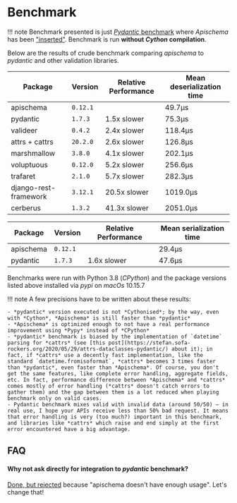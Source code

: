 # Benchmark

!!! note
    Benchmark presented is just [*Pydantic* benchmark](https://github.com/samuelcolvin/pydantic/tree/master/benchmarks) where *Apischema* has been ["inserted"](https://github.com/wyfo/pydantic/tree/benchmark_apischema). Benchmark is run **without *Cython* compilation**.

Below are the results of crude benchmark comparing *apischema* to *pydantic* and other validation libraries.

Package | Version | Relative Performance | Mean deserialization time
--- | --- | --- | ---
apischema | `0.12.1` |  | 49.7μs
pydantic | `1.7.3` | 1.5x slower | 75.3μs
valideer | `0.4.2` | 2.4x slower | 118.4μs
attrs + cattrs | `20.2.0` | 2.6x slower | 126.8μs
marshmallow | `3.8.0` | 4.1x slower | 202.1μs
voluptuous | `0.12.0` | 5.2x slower | 256.6μs
trafaret | `2.1.0` | 5.7x slower | 282.3μs
django-rest-framework | `3.12.1` | 20.5x slower | 1019.0μs
cerberus | `1.3.2` | 41.3x slower | 2051.0μs

Package | Version | Relative Performance | Mean serialization time
--- | --- | --- | ---
apischema | `0.12.1` |  | 29.4μs
pydantic | `1.7.3` | 1.6x slower | 47.6μs

Benchmarks were run with Python 3.8 (*CPython*) and the package versions listed above installed via *pypi* on *macOs* 10.15.7

!!! note
    A few precisions have to be written about these results:
    
    - *pydantic* version executed is not *Cythonised*; by the way, even with *Cython*, *Apischema* is still faster than *pydantic*
    - *Apischema* is optimized enough to not have a real performance improvement using *Pypy* instead of *CPython*
    - *pydantic* benchmark is biased by the implementation of `datetime` parsing for *cattrs* (see [this post](https://stefan.sofa-rockers.org/2020/05/29/attrs-dataclasses-pydantic/) about it); in fact, if *cattrs* use a decently fast implementation, like the standard `datetime.fromisoformat`, *cattrs* becomes 3 times faster than *pydantic*, even faster than *Apischema*. Of course, you don't get the same features, like complete error handling, aggregate fields, etc. In fact, performance difference between *Apischema* and *cattrs* comes mostly of error handling (*cattrs* doesn't catch errors to gather them) and the gap between them is a lot reduced when playing benchmark only on valid cases.
    - Pydantic benchmark mixes valid with invalid data (around 50/50) — in real use, I hope your APIs receive less than 50% bad request. It means that error handling is very (too much?) important in this benchmark, and libraries like *cattrs* which raise and end simply at the first error encountered have a big advantage.
    
    
## FAQ

#### Why not ask directly for integration to *pydantic* benchmark?
[Done, but rejected](https://github.com/samuelcolvin/pydantic/pull/1525#issuecomment-630422702) because "apischema doesn't have enough usage". Let's change that!

